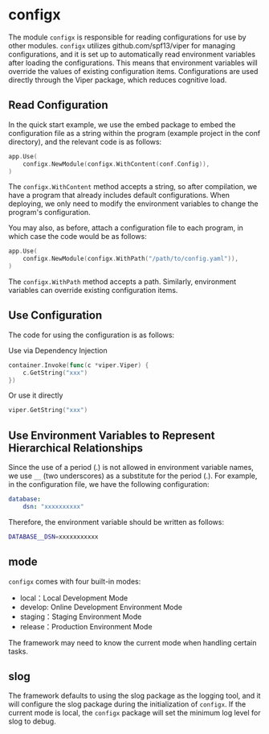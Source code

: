# configx

The module `configx` is responsible for reading configurations for use by other modules.
`configx` utilizes github.com/spf13/viper for managing configurations, and it is set up to automatically read environment variables after loading the configurations. 
This means that environment variables will override the values of existing configuration items.
Configurations are used directly through the Viper package, which reduces cognitive load.

## Read Configuration
In the quick start example, we use the embed package to embed the configuration file as a string within the program (example project in the conf directory), and the relevant code is as follows:
```go
app.Use(
    configx.NewModule(configx.WithContent(conf.Config)),
)
```
The `configx.WithContent` method accepts a string, so after compilation, we have a program that already includes default configurations. 
When deploying, we only need to modify the environment variables to change the program's configuration.

You may also, as before, attach a configuration file to each program, in which case the code would be as follows:
```go
app.Use(
    configx.NewModule(configx.WithPath("/path/to/config.yaml")),
)
```
The `configx.WithPath` method accepts a path. 
Similarly, environment variables can override existing configuration items.

## Use Configuration
The code for using the configuration is as follows:

Use via Dependency Injection
```go
container.Invoke(func(c *viper.Viper) {
    c.GetString("xxx")
})
```
Or use it directly
```go
viper.GetString("xxx")
```

## Use Environment Variables to Represent Hierarchical Relationships
Since the use of a period (.) is not allowed in environment variable names, we use `__` (two underscores) as a substitute for the period (.).
For example, in the configuration file, we have the following configuration:
```yaml
database:
    dsn: "xxxxxxxxxx"
```

Therefore, the environment variable should be written as follows:

```bash
DATABASE__DSN=xxxxxxxxxxx
```

## mode
`configx` comes with four built-in modes:
* local：Local Development Mode
* develop: Online Development Environment Mode
* staging：Staging Environment Mode
* release：Production Environment Mode

The framework may need to know the current mode when handling certain tasks.

## slog
The framework defaults to using the slog package as the logging tool, and it will configure the slog package during the initialization of `configx`.
If the current mode is local, the `configx` package will set the minimum log level for slog to debug.
